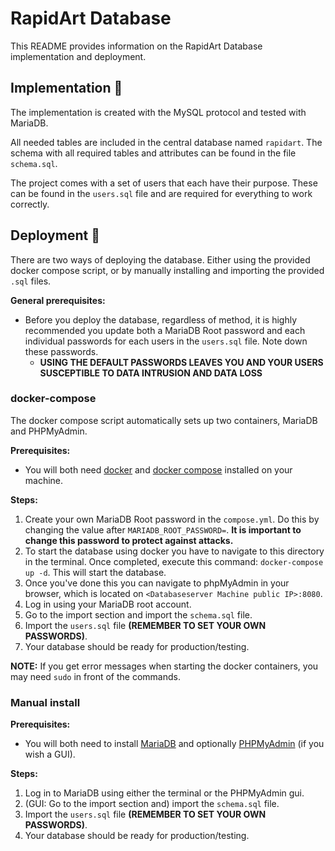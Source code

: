 # RapidArt Database
This README provides information on the RapidArt Database implementation and deployment.


## Implementation 💾
The implementation is created with the MySQL protocol and tested with MariaDB.

All needed tables are included in the central database named `rapidart`. The schema with all required tables and attributes can be found in the file `schema.sql`.

The project comes with a set of users that each have their purpose. These can be found in the `users.sql` file and are required for everything to work correctly.

## Deployment 🚀
There are two ways of deploying the database. Either using the provided docker compose script, or by manually installing and importing the provided `.sql` files.

**General prerequisites:**
* Before you deploy the database, regardless of method, it is highly recommended you update both a MariaDB Root password and each individual passwords for each users in the `users.sql` file. Note down these passwords.
  * **USING THE DEFAULT PASSWORDS LEAVES YOU AND YOUR USERS SUSCEPTIBLE TO DATA INTRUSION AND DATA LOSS** 

### docker-compose
The docker compose script automatically sets up two containers, MariaDB and PHPMyAdmin. 

**Prerequisites:**
* You will both need [docker](https://docs.docker.com/get-started/get-docker/) and [docker compose](https://docs.docker.com/compose/install/) installed on your machine.

**Steps:**
1. Create your own MariaDB Root password in the `compose.yml`. Do this by changing the value after `MARIADB_ROOT_PASSWORD=`. **It is important to change this password to protect against attacks.**
2. To start the database using docker you have to navigate to this directory in the terminal. Once completed, execute this command: `docker-compose up -d`. This will start the database.
3. Once you've done this you can navigate to phpMyAdmin in your browser, which is located on `<Databaseserver Machine public IP>:8080`.
4. Log in using your MariaDB root account.
5. Go to the import section and import the `schema.sql` file.
6. Import the `users.sql` file **(REMEMBER TO SET YOUR OWN PASSWORDS)**.
7. Your database should be ready for production/testing.

**NOTE:** If you get error messages when starting the docker containers, you may need `sudo` in front of the commands.

### Manual install

**Prerequisites:**
* You will both need to install [MariaDB](https://mariadb.org/download/) and optionally [PHPMyAdmin](https://www.phpmyadmin.net/downloads/) (if you wish a GUI).

**Steps:**
1. Log in to MariaDB using either the terminal or the PHPMyAdmin gui.
2. (GUI: Go to the import section and) import the `schema.sql` file.
3. Import the `users.sql` file **(REMEMBER TO SET YOUR OWN PASSWORDS)**.
4. Your database should be ready for production/testing.
